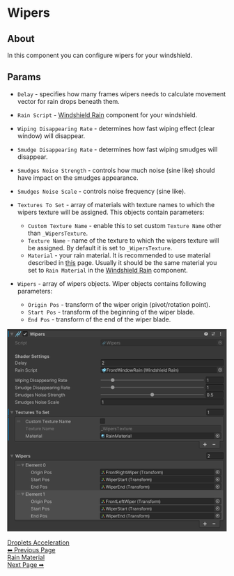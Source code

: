 # Wipers

## About
In this component you can configure wipers for your windshield.

## Params

- `Delay` - specifies how many frames wipers needs to calculate movement vector for rain drops beneath them.
- `Rain Script` - [Windshield Rain](/WindshieldRain) component for your windshield.
- `Wiping Disappearing Rate` - determines how fast wiping effect (clear window) will disappear.
- `Smudge Disappearing Rate` - determines how fast wiping smudges will disappear.
- `Smudges Noise Strength` - controls how much noise (sine like) should have impact on the smudges appearance.
- `Smudges Noise Scale` - controls noise frequency (sine like).

- `Textures To Set` - array of materials with texture names to which the wipers texture will be assigned. This objects contain parameters:
  - `Custom Texture Name` - enable this to set custom `Texture Name` other than `_WipersTexture`.
  - `Texture Name` - name of the texture to which the wipers texture will be assigned. By default it is set to `_WipersTexture`.
  - `Material` - your rain material. It is recommended to use material described in [this](/RainMaterial) page. Usually it should be the same material you set to `Rain Material` in the [Windshield Rain](/WindshieldRain) component.

- `Wipers` - array of wipers objects. Wiper objects contains following parameters:
  - `Origin Pos` - transform of the wiper origin (pivot/rotation point).
  - `Start Pos` - transform of the beginning of the wiper blade.
  - `End Pos` - transform of the end of the wiper blade.

<img src="_media/wipers.png" alt="Wipers Component" width="800" /><br/>


<div class="page-nav">
  <a href="#/DropletsAcceleration" class="prev">
    <div class="title">Droplets Acceleration</div>
    <div class="subtitle">⬅ Previous Page</div>
  </a>
  <a href="#/RainMaterial" class="next">
    <div class="title">Rain Material</div>
    <div class="subtitle">Next Page ➡</div>
  </a>
</div>
